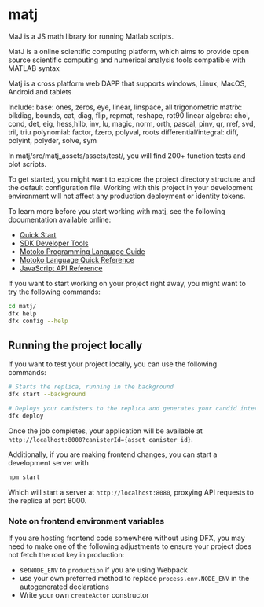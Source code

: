 # matj
MaJ is a JS math library for running Matlab scripts.

MatJ is a online scientific computing platform, which aims to provide open source scientific computing and numerical analysis tools compatible with MATLAB syntax

Matj is a cross platform web DAPP that supports windows, Linux, MacOS, Android and tablets

Include:
base: ones, zeros, eye, linear, linspace, all trigonometric
matrix: blkdiag, bounds, cat, diag, flip, repmat, reshape, rot90
linear algebra: chol, cond, det, eig, hess,hilb, inv, lu, magic, norm, orth, pascal, pinv, qr, rref, svd, tril, triu
polynomial: factor, fzero, polyval, roots
differential/integral: diff, polyint, polyder, solve, sym



In matj/src/matj_assets/assets/test/, you will find 200+ function tests and plot scripts.

To get started, you might want to explore the project directory structure and the default configuration file. Working with this project in your development environment will not affect any production deployment or identity tokens.

To learn more before you start working with matj, see the following documentation available online:

- [Quick Start](https://sdk.dfinity.org/docs/quickstart/quickstart-intro.html)
- [SDK Developer Tools](https://sdk.dfinity.org/docs/developers-guide/sdk-guide.html)
- [Motoko Programming Language Guide](https://sdk.dfinity.org/docs/language-guide/motoko.html)
- [Motoko Language Quick Reference](https://sdk.dfinity.org/docs/language-guide/language-manual.html)
- [JavaScript API Reference](https://erxue-5aaaa-aaaab-qaagq-cai.raw.ic0.app)

If you want to start working on your project right away, you might want to try the following commands:

```bash
cd matj/
dfx help
dfx config --help
```

## Running the project locally

If you want to test your project locally, you can use the following commands:

```bash
# Starts the replica, running in the background
dfx start --background

# Deploys your canisters to the replica and generates your candid interface
dfx deploy
```

Once the job completes, your application will be available at `http://localhost:8000?canisterId={asset_canister_id}`.

Additionally, if you are making frontend changes, you can start a development server with

```bash
npm start
```

Which will start a server at `http://localhost:8080`, proxying API requests to the replica at port 8000.

### Note on frontend environment variables

If you are hosting frontend code somewhere without using DFX, you may need to make one of the following adjustments to ensure your project does not fetch the root key in production:

- set`NODE_ENV` to `production` if you are using Webpack
- use your own preferred method to replace `process.env.NODE_ENV` in the autogenerated declarations
- Write your own `createActor` constructor